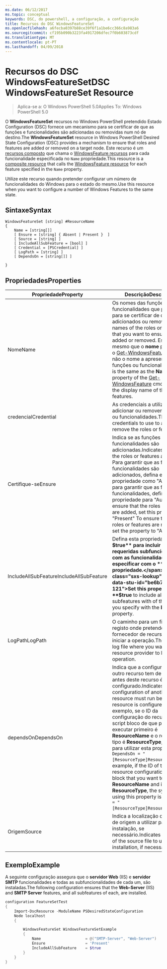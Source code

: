```yaml
---
ms.date: 06/12/2017
ms.topic: conceptual
keywords: DSC, do powershell, a configuração, a configuração
title: Recursos do DSC WindowsFeatureSet
ms.openlocfilehash: a6fecba0397b88ce39f6f1a1be6cc366c8a983a6
ms.sourcegitcommit: cf195b090b3223fa4917206dfec7f0b603873cdf
ms.translationtype: MT
ms.contentlocale: pt-PT
ms.lasthandoff: 04/09/2018
---
```

# <a name="dsc-windowsfeatureset-resource"></a><span data-ttu-id="be6b7-103">Recursos do DSC WindowsFeatureSet</span><span class="sxs-lookup"><span data-stu-id="be6b7-103">DSC WindowsFeatureSet Resource</span></span>

> <span data-ttu-id="be6b7-104">Aplica-se a: O Windows PowerShell 5.0</span><span class="sxs-lookup"><span data-stu-id="be6b7-104">Applies To: Windows PowerShell 5.0</span></span>

<span data-ttu-id="be6b7-105">O **WindowsFeatureSet** recursos no Windows PowerShell pretendido Estado Configuration (DSC) fornece um mecanismo para se certificar de que as funções e funcionalidades são adicionadas ou removidas num nó de destino.</span><span class="sxs-lookup"><span data-stu-id="be6b7-105">The **WindowsFeatureSet** resource in Windows PowerShell Desired State Configuration (DSC) provides a mechanism to ensure that roles and features are added or removed on a target node.</span></span>
<span data-ttu-id="be6b7-106">Este recurso é um [recursos composto](authoringResourceComposite.md) que chama o [WindowsFeature recursos](windowsfeatureResource.md) para cada funcionalidade especificada no `Name` propriedade.</span><span class="sxs-lookup"><span data-stu-id="be6b7-106">This resource is a [composite resource](authoringResourceComposite.md) that calls the [WindowsFeature resource](windowsfeatureResource.md) for each feature specified in the `Name` property.</span></span>

<span data-ttu-id="be6b7-107">Utilize este recurso quando pretender configurar um número de funcionalidades do Windows para o estado do mesmo.</span><span class="sxs-lookup"><span data-stu-id="be6b7-107">Use this resource when you want to configure a number of Windows Features to the same state.</span></span>

## <a name="syntax"></a><span data-ttu-id="be6b7-108">Sintaxe</span><span class="sxs-lookup"><span data-stu-id="be6b7-108">Syntax</span></span>

```
WindowsFeatureSet [string] #ResourceName
{
    Name = [string[]]
    [ Ensure = [string] { Absent | Present }  ]
    [ Source = [string] ]
    [ IncludeAllSubFeature = [bool] ]
    [ Credential = [PSCredential] ]
    [ LogPath = [string] ]
    [ DependsOn = [string[]] ]

}
```

## <a name="properties"></a><span data-ttu-id="be6b7-109">Propriedades</span><span class="sxs-lookup"><span data-stu-id="be6b7-109">Properties</span></span>

|  <span data-ttu-id="be6b7-110">Propriedade</span><span class="sxs-lookup"><span data-stu-id="be6b7-110">Property</span></span>  |  <span data-ttu-id="be6b7-111">Descrição</span><span class="sxs-lookup"><span data-stu-id="be6b7-111">Description</span></span>   |
|---|---|
| <span data-ttu-id="be6b7-112">Nome</span><span class="sxs-lookup"><span data-stu-id="be6b7-112">Name</span></span>| <span data-ttu-id="be6b7-113">Os nomes das funções ou funcionalidades que pretende para se certificar de que são adicionados ou removidos.</span><span class="sxs-lookup"><span data-stu-id="be6b7-113">The names of the roles or features that you want to ensure are added or removed.</span></span> <span data-ttu-id="be6b7-114">Este é o mesmo que o **nome** propriedade o [Get-WindowsFeature](https://technet.microsoft.com/en-us/library/jj205469.aspx) cmdlet e não o nome a apresentar das funções ou funcionalidades.</span><span class="sxs-lookup"><span data-stu-id="be6b7-114">This is the same as the **Name** property of the [Get-WindowsFeature](https://technet.microsoft.com/en-us/library/jj205469.aspx) cmdlet, and not the display name of the roles or features.</span></span>|
| <span data-ttu-id="be6b7-115">credencial</span><span class="sxs-lookup"><span data-stu-id="be6b7-115">Credential</span></span>| <span data-ttu-id="be6b7-116">As credenciais a utilizar para adicionar ou remover as funções ou funcionalidades.</span><span class="sxs-lookup"><span data-stu-id="be6b7-116">The credentials to use to add or remove the roles or features.</span></span>|
| <span data-ttu-id="be6b7-117">Certifique-se</span><span class="sxs-lookup"><span data-stu-id="be6b7-117">Ensure</span></span>| <span data-ttu-id="be6b7-118">Indica se as funções ou funcionalidades são adicionadas.</span><span class="sxs-lookup"><span data-stu-id="be6b7-118">Indicates whether the roles or features are added.</span></span> <span data-ttu-id="be6b7-119">Para garantir que as funções ou funcionalidades são adicionados, defina esta propriedade como "Apresente" para garantir que as funções ou funcionalidades, definir a propriedade para "Ausente".</span><span class="sxs-lookup"><span data-stu-id="be6b7-119">To ensure that the roles or features are added, set this property to "Present" To ensure that the roles or features are removed, set the property to "Absent".</span></span>|
| <span data-ttu-id="be6b7-120">IncludeAllSubFeature</span><span class="sxs-lookup"><span data-stu-id="be6b7-120">IncludeAllSubFeature</span></span>| <span data-ttu-id="be6b7-121">Defina esta propriedade como **$true** para incluir todos requeridas subfuncionalidades com as funcionalidades que especificar com o **nome** propriedade.</span><span class="sxs-lookup"><span data-stu-id="be6b7-121">Set this property to **$true** to include all required subfeatures with of the features you specify with the **Name** property.</span></span>|
| <span data-ttu-id="be6b7-122">LogPath</span><span class="sxs-lookup"><span data-stu-id="be6b7-122">LogPath</span></span>| <span data-ttu-id="be6b7-123">O caminho para um ficheiro de registo onde pretende que o fornecedor de recursos para iniciar a operação.</span><span class="sxs-lookup"><span data-stu-id="be6b7-123">The path to a log file where you want the resource provider to log the operation.</span></span>|
| <span data-ttu-id="be6b7-124">dependsOn</span><span class="sxs-lookup"><span data-stu-id="be6b7-124">DependsOn</span></span>| <span data-ttu-id="be6b7-125">Indica que a configuração de outro recurso tem de executar antes deste recurso é configurado.</span><span class="sxs-lookup"><span data-stu-id="be6b7-125">Indicates that the configuration of another resource must run before this resource is configured.</span></span> <span data-ttu-id="be6b7-126">Por exemplo, se o ID da configuração do recurso de script bloco de que pretende executar primeiro é __ResourceName__ e o respetivo tipo é __ResourceType__, a sintaxe para utilizar esta propriedade é `DependsOn = "[ResourceType]ResourceName"`.</span><span class="sxs-lookup"><span data-stu-id="be6b7-126">For example, if the ID of the resource configuration script block that you want to run first is __ResourceName__ and its type is __ResourceType__, the syntax for using this property is `DependsOn = "[ResourceType]ResourceName"`.</span></span>|
| <span data-ttu-id="be6b7-127">Origem</span><span class="sxs-lookup"><span data-stu-id="be6b7-127">Source</span></span>| <span data-ttu-id="be6b7-128">Indica a localização do ficheiro de origem a utilizar para instalação, se necessário.</span><span class="sxs-lookup"><span data-stu-id="be6b7-128">Indicates the location of the source file to use for installation, if necessary.</span></span>|

## <a name="example"></a><span data-ttu-id="be6b7-129">Exemplo</span><span class="sxs-lookup"><span data-stu-id="be6b7-129">Example</span></span>

<span data-ttu-id="be6b7-130">A seguinte configuração assegura que o **servidor Web** (IIS) e **servidor SMTP** funcionalidades e todas as subfuncionalidades de cada um, são instaladas.</span><span class="sxs-lookup"><span data-stu-id="be6b7-130">The following configuration ensures that the **Web-Server** (IIS) and **SMTP Server** features, and all subfeatures of each, are installed.</span></span>

```powershell
configuration FeatureSetTest
{
    Import-DscResource -ModuleName PSDesiredStateConfiguration
    Node localhost
    {

        WindowsFeatureSet WindowsFeatureSetExample
        {
            Name                    = @("SMTP-Server", "Web-Server")
            Ensure                  = 'Present'
            IncludeAllSubFeature    = $true
        }
    }
}
```